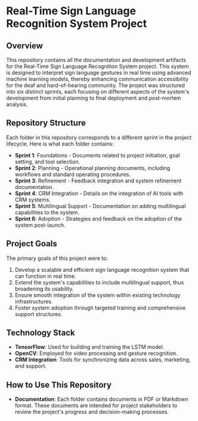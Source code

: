 # Real-Time Sign Language Recognition System Project

## Overview
This repository contains all the documentation and development artifacts for the Real-Time Sign Language Recognition System project. This system is designed to interpret sign language gestures in real time using advanced machine learning models, thereby enhancing communication accessibility for the deaf and hard-of-hearing community. The project was structured into six distinct sprints, each focusing on different aspects of the system's development from initial planning to final deployment and post-mortem analysis.

## Repository Structure
Each folder in this repository corresponds to a different sprint in the project lifecycle. Here is what each folder contains:

- **Sprint 1**: Foundations - Documents related to project initiation, goal setting, and tool selection.
- **Sprint 2**: Planning - Operational planning documents, including workflows and standard operating procedures.
- **Sprint 3**: Refinement - Feedback integration and system refinement documentation.
- **Sprint 4**: CRM Integration - Details on the integration of AI tools with CRM systems.
- **Sprint 5**: Multilingual Support - Documentation on adding multilingual capabilities to the system.
- **Sprint 6**: Adoption - Strategies and feedback on the adoption of the system post-launch.

## Project Goals
The primary goals of this project were to:
1. Develop a scalable and efficient sign language recognition system that can function in real time.
2. Extend the system's capabilities to include multilingual support, thus broadening its usability.
3. Ensure smooth integration of the system within existing technology infrastructures.
4. Foster system adoption through targeted training and comprehensive support structures.

## Technology Stack
- **TensorFlow**: Used for building and training the LSTM model.
- **OpenCV**: Employed for video processing and gesture recognition.
- **CRM Integration**: Tools for synchronizing data across sales, marketing, and support.

## How to Use This Repository
- **Documentation**: Each folder contains documents in PDF or Markdown format. These documents are intended for project stakeholders to review the project's progress and decision-making processes.
